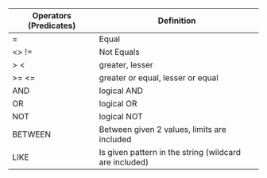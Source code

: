 | Operators (Predicates)  | Definition |
|---------------------------|-------------------------------------------------------------------|
| = | Equal |
| <> != | Not Equals |
| > < | greater, lesser |
| >= <= | greater or equal, lesser or equal |
| AND                       | logical AND |
| OR                        | logical OR  |
| NOT                       | logical NOT || IN                        | are values in the subquery or in the given list?               |
| BETWEEN                   | Between given 2 values, limits are included|
| LIKE                      | Is given pattern in the string (wildcard are included) |
